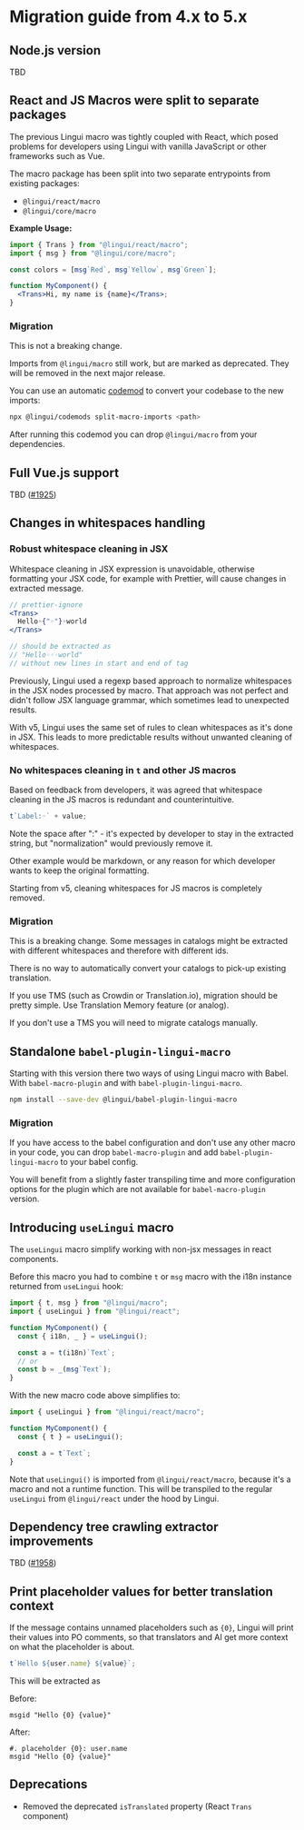 # Migration guide from 4.x to 5.x

## Node.js version

TBD

## React and JS Macros were split to separate packages

The previous Lingui macro was tightly coupled with React, which posed problems for developers using Lingui with vanilla JavaScript or other frameworks such as Vue.

The macro package has been split into two separate entrypoints from existing packages:

- `@lingui/react/macro`
- `@lingui/core/macro`

**Example Usage:**

```jsx
import { Trans } from "@lingui/react/macro";
import { msg } from "@lingui/core/macro";

const colors = [msg`Red`, msg`Yellow`, msg`Green`];

function MyComponent() {
  <Trans>Hi, my name is {name}</Trans>;
}
```

### Migration

This is not a breaking change.

Imports from `@lingui/macro` still work, but are marked as deprecated. They will be removed in the next major release.

You can use an automatic [codemod](https://www.npmjs.com/package/@lingui/codemods) to convert your codebase to the new imports:

```bash
npx @lingui/codemods split-macro-imports <path>
```

After running this codemod you can drop `@lingui/macro` from your dependencies.

## Full Vue.js support

TBD ([#1925](https://github.com/lingui/js-lingui/pull/1925))

## Changes in whitespaces handling

### Robust whitespace cleaning in JSX

Whitespace cleaning in JSX expression is unavoidable, otherwise formatting your JSX code, for example with Prettier, will cause changes in extracted message.

```jsx
// prettier-ignore
<Trans>
  Hello◦{"◦"}◦world
</Trans>

// should be extracted as
// "Hello◦◦◦world"
// without new lines in start and end of tag
```

Previously, Lingui used a regexp based approach to normalize whitespaces in the JSX nodes processed by macro. That approach was not perfect and didn't follow JSX language grammar, which sometimes lead to unexpected results.

With v5, Lingui uses the same set of rules to clean whitespaces as it's done in JSX. This leads to more predictable results without unwanted cleaning of whitespaces.

### No whitespaces cleaning in `t` and other JS macros

Based on feedback from developers, it was agreed that whitespace cleaning in the JS macros is redundant and counterintuitive.

```js
t`Label:◦` + value;
```

Note the space after ":" - it's expected by developer to stay in the extracted string, but "normalization" would previously remove it.

Other example would be markdown, or any reason for which developer wants to keep the original formatting.

Starting from v5, cleaning whitespaces for JS macros is completely removed.

### Migration

This is a breaking change. Some messages in catalogs might be extracted with different whitespaces and therefore with different ids.

There is no way to automatically convert your catalogs to pick-up existing translation.

If you use TMS (such as Crowdin or Translation.io), migration should be pretty simple. Use Translation Memory feature (or analog).

If you don't use a TMS you will need to migrate catalogs manually.

## Standalone `babel-plugin-lingui-macro`

Starting with this version there two ways of using Lingui macro with Babel. With `babel-macro-plugin` and with `babel-plugin-lingui-macro`.

```bash npm2yarn
npm install --save-dev @lingui/babel-plugin-lingui-macro
```

### Migration

If you have access to the babel configuration and don't use any other macro in your code, you can drop `babel-macro-plugin` and add `babel-plugin-lingui-macro` to your babel config.

You will benefit from a slightly faster transpiling time and more configuration options for the plugin which are not available for `babel-macro-plugin` version.

## Introducing `useLingui` macro

The `useLingui` macro simplify working with non-jsx messages in react components.

Before this macro you had to combine `t` or `msg` macro with the i18n instance returned from `useLingui` hook:

```jsx
import { t, msg } from "@lingui/macro";
import { useLingui } from "@lingui/react";

function MyComponent() {
  const { i18n, _ } = useLingui();

  const a = t(i18n)`Text`;
  // or
  const b = _(msg`Text`);
}
```

With the new macro code above simplifies to:

```jsx
import { useLingui } from "@lingui/react/macro";

function MyComponent() {
  const { t } = useLingui();

  const a = t`Text`;
}
```

Note that `useLingui()` is imported from `@lingui/react/macro`, because it's a macro and not a runtime function. This will be transpiled to the regular `useLingui` from `@lingui/react` under the hood by Lingui.

## Dependency tree crawling extractor improvements

TBD ([#1958](https://github.com/lingui/js-lingui/pull/1958))

## Print placeholder values for better translation context

If the message contains unnamed placeholders such as `{0}`, Lingui will print their values into PO comments, so that translators and AI get more context on what the placeholder is about.

```js
t`Hello ${user.name} ${value}`;
```

This will be extracted as

Before:

```po
msgid "Hello {0} {value}"
```

After:

```po
#. placeholder {0}: user.name
msgid "Hello {0} {value}"
```

## Deprecations

- Removed the deprecated `isTranslated` property (React `Trans` component)
